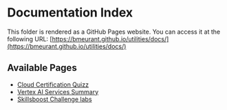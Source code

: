 # Documentation Index

This folder is rendered as a GitHub Pages website. You can access it at the following URL:
[https://bmeurant.github.io/utilities/docs/](https://bmeurant.github.io/utilities/docs/)

## Available Pages

*   [Cloud Certification Quizz](./google-cloud/certifications/quizz.html)
*   [Vertex AI Services Summary](./google-cloud/vertex-ai/vertex_ai_services_summary.md)
*   [Skillsboost Challenge labs](./google-cloud/skillsboost/labs/)